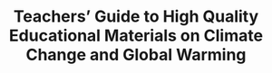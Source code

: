 ---
layout: resource
title: "Teachers’ Guide to High Quality Educational Materials on Climate Change and Global Warming "
---